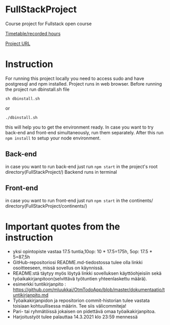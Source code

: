 # FullStackProject
Course project for Fullstack open course

[Timetable/recorded hours](docs/tuntikirjanpito.md)

[Project URL](https://maailmam.me)
# Instruction
For running this project locally you need to access sudo and have postgresql and npm installed. Project runs in web browser. Before running the project run dbinstall.sh file
```
sh dbinstall.sh
```
or
```
./dbinstall.sh
```
this will help you to get the environment ready. In case you want to try back-end and front-end simultaneously, run them separately.
After this run ```npm install``` to setup your node environment.

## Back-end
in case you want to run back-end just run ```npm start``` in the project's root directory(FullStackProject/)
Backend runs in terminal
## Front-end
in case you want to run front-end just run ```npm start``` in the continents/ directory(FullStackProject/continents/)

# Important quotes from the instruction 

- yksi opintopiste vastaa 17.5 tuntia,10op: 10 * 17.5=175h, 5op: 17.5 * 5=87,5h
- GitHub-repositoriosi README.md-tiedostossa tulee olla linkki osoitteeseen, missä sovellus on käynnissä. 
- README:stä täytyy myös löytyä linkki sovelluksen käyttöohjeisiin sekä työaikakirjanpitoon(selvittävä työtuntien yhteenlaskettu määrä). 
- esimerkki tuntikirjanpito : https://github.com/mluukkai/OtmTodoApp/blob/master/dokumentaatio/tuntikirjanpito.md
- Työaikakirjanpidon ja repositorion commit-historian tulee vastata toisiaan kohtuullisessa määrin. Tee siis välicommiteja!
- Pari- tai ryhmätöissä jokaisen on pidettävä omaa työaikakirjanpitoa.
- Harjoitustyöt tulee palauttaa 14.3.2021 klo 23:59 mennessä
